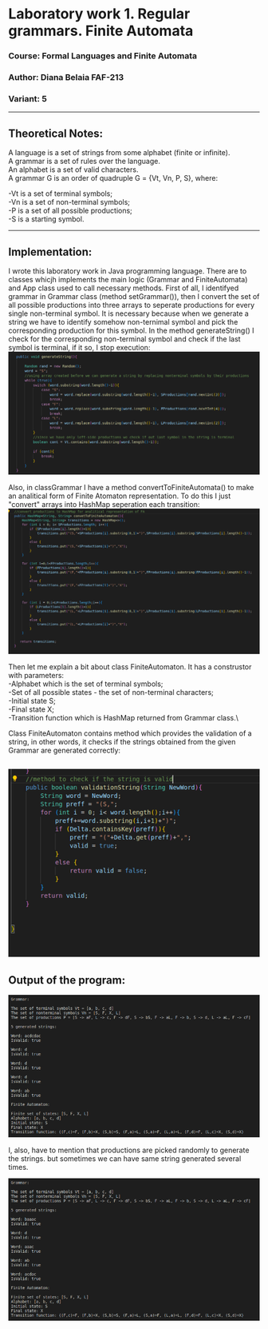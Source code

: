 # Laboratory work 1. Regular grammars. Finite Automata

### Course: Formal Languages and Finite Automata
### Author: Diana Belaia FAF-213
### Variant: 5
----

## Theoretical Notes:
A language is a set of strings from some alphabet (finite or infinite).\
A grammar is a set of rules over the language.\
An alphabet is a set of valid characters.\
A grammar G is an order of quadruple G = {Vt, Vn, P, S}, where:

-Vt is a set of terminal symbols;\
-Vn is a set of non-terminal symbols;\
-P is a set of all possible productions;\
-S is a starting symbol.

---

## Implementation:
I wrote this laboratory work in Java programming language.  There are to classes whicjh implements the main logic (Grammar and FiniteAutomata) and App class used to call necessary methods. First of all, I identifyed grammar in Grammar class (method setGrammar()), then I convert the set of all possible productions into three arrays to seperate productions for every single non-terminal symbol. It is necessary because when we generate a string we have to identify somehow non-ternimal symbol and pick the corresponding production for this symbol. In the method generateString() I check for the corresponding non-terminal symbol and check if the last symbol is terminal, if it so, I stop execution:
![](Images/Screenshot%20from%202023-02-14%2020-56-42.png)

Also, in classGrammar I have a method convertToFiniteAutomata() to make an analitical form of Finite Atomaton representation. To do this I just "convert" arrays into HashMap seperation each transition:
![](Images/Screenshot%20from%202023-02-14%2020-57-03.png)

 Then let me explain a bit about class FiniteAutomaton. It has a construstor with parameters:\
-Alphabet which is the set of terminal symbols;\
 -Set of all possible states - the set of non-terminal characters;\
-Initial state S;\
-Final state X;\
-Transition function which is HashMap returned from Grammar class.\

Class FiniteAutomaton contains method which provides the validation of a string, in other words, it checks if the strings obtained from the given Grammar are generated correctly:

![](Images/Screenshot%20from%202023-02-14%2020-57-21.png)
---
## Output of the program:
![](Images/Screenshot%20from%202023-02-14%2021-19-07.png)

I, also, have to mention that productions are picked randomly to generate the strings. but sometimes we can have same string generated several times.

![](Images/Screenshot%20from%202023-02-14%2021-21-31.png)